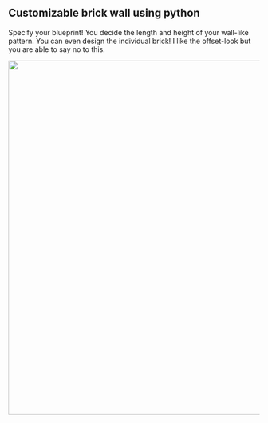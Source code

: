 ## Customizable brick wall using python
Specify your blueprint! You decide the length and height of your wall-like pattern. 
You can even design the individual brick! I like the offset-look but you are able to say no to this. 

<img width="710" alt="" src="https://user-images.githubusercontent.com/78051214/137477743-8fe306f4-ab2f-4da3-858a-d238c3a5089d.png">
